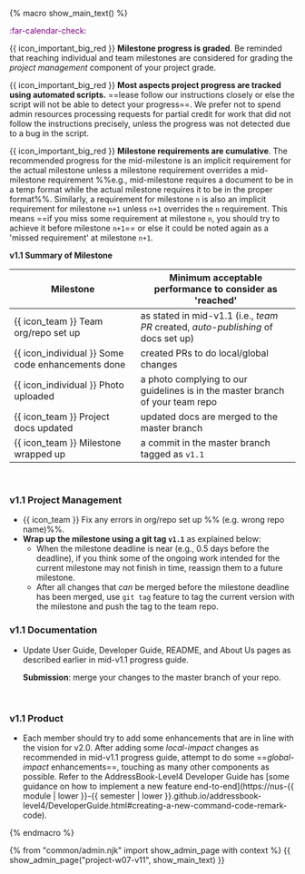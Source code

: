 {% macro show_main_text() %}
<div id="main">

<div id="title">

</div>
<div id="body"> 

<p class="lead" style="color: purple"><md>:far-calendar-check: <include src="project-timeline.md#v11-overview" inline /></md></p>

{{ icon_important_big_red }} **Milestone progress is graded**. Be reminded that reaching individual and team milestones are considered for <trigger trigger="click" for="modal:v11-projectMgtGrading">grading the _project management_ component</trigger> of your project grade.

{{ icon_important_big_red }} **Most aspects project progress are tracked using automated scripts.** ==lease follow our instructions closely or else the script will not be able to detect your progress==. We prefer not to spend admin resources processing requests for partial credit for work that did not follow the instructions precisely, unless the progress was not detected due to a bug in the script.

{{ icon_important_big_red }} **Milestone requirements are cumulative**. The recommended progress for the mid-milestone is an implicit requirement for the actual milestone unless a milestone requirement overrides a mid-milestone requirement %%e.g., mid-milestone requires a document to be in a temp format while the actual milestone requires it to be in the proper format%%. Similarly, a requirement for milestone `n` is also an implicit requirement for milestone `n+1` unless `n+1` overrides the `n` requirement. This means ==if you miss some requirement at milestone `n`, you should try to achieve it before milestone `n+1`== or else it could be noted again as a 'missed requirement' at milestone `n+1`.

**v1.1 Summary of Milestone**

Milestone | Minimum acceptable performance to consider as 'reached'
--------- | -------------------------------------------------------
{{ icon_team }} Team org/repo set up | as stated in <trigger trigger="click" for="modal:v11summary-midv11">mid-v1.1</trigger> (i.e., _team PR_ created, _auto-publishing_ of docs set up)
{{ icon_individual }} Some code enhancements done | created PRs to do local/global changes
{{ icon_individual }} Photo uploaded | a photo complying to <trigger trigger="click" for="modal:v11-photo">our guidelines</trigger> is in the master branch of your team repo
{{ icon_team }} Project docs updated | updated docs are merged to the master branch
{{ icon_team }} Milestone wrapped up | a commit in the master branch tagged as `v1.1`


<modal large title="Admin {{ icon_embedding }} Project: mid-v1.1" id="modal:v11summary-midv11">
  <include src="project-w06-mid-v11.md#body"/>
</modal>

<modal large title="Admin {{ icon_embedding }} Project Grading → Project Management" id="modal:v11-projectMgtGrading">
  <include src="project-grading.md#project-management-grading"/>
</modal>

<modal large title="Admin {{ icon_embedding }} Choosing a profile photo" id="modal:v11-photo">
  <include src="project-deliverables.md#profile-photo"/>
</modal>

<div id="documentation">

### v1.1 Project Management

* {{ icon_team }} Fix any errors in org/repo set up %%&nbsp;(e.g. wrong repo name)%%.
* **Wrap up the milestone using a git tag `v1.1`** as explained below:
  * When the milestone deadline is near (e.g., 0.5 days before the deadline), if you think some of the ongoing work intended for the current milestone may not finish in time, reassign them to a future milestone.
  * After all changes that _can_ be merged before the milestone deadline has been merged, use `git tag` feature to tag the current version with the milestone and push the tag to the team repo.


### v1.1 Documentation

* Update User Guide, Developer Guide, README, and About Us pages as described earlier in <trigger trigger="click" for="modal:v11docs-midv11">mid-v1.1 progress guide</trigger>.

  **Submission**: merge your changes to the master branch of your repo.

<modal large title="Admin {{ icon_embedding }} Project: mid-v1.1" id="modal:v11docs-midv11">
  <include src="project-w06-mid-v11.md#body"/>
</modal>

</div>
<div id="product">

### v1.1 Product

* Each member should try to add some enhancements that are in line with the vision for v2.0. After adding some _local-impact_ changes as recommended in <trigger trigger="click" for="modal:v11docs-midv11">mid-v1.1 progress guide</trigger>, attempt to do some ==<tooltip content="should go beyond the component you are in charge of">_global-impact_</tooltip> enhancements==, touching as many other components as possible. Refer to the AddressBook-Level4 Developer Guide has [some guidance on how to implement a new feature end-to-end](https://nus-{{ module | lower }}-{{ semester | lower }}.github.io/addressbook-level4/DeveloperGuide.html#creating-a-new-command-code-remark-code).

</div>

</div>
</div>
{% endmacro %}

{% from "common/admin.njk" import show_admin_page with context %}
{{ show_admin_page("project-w07-v11", show_main_text) }}